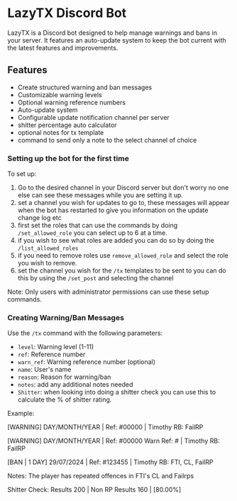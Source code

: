 # LazyTX Discord Bot

LazyTX is a Discord bot designed to help manage warnings and bans in your server. It features an auto-update system to keep the bot current with the latest features and improvements.

## Features

- Create structured warning and ban messages
- Customizable warning levels
- Optional warning reference numbers
- Auto-update system
- Configurable update notification channel per server
- shitter percentage auto calculator
- optional notes for tx template
- command to send only a note to the select channel of choice

### Setting up the bot for the first time

To set up:

1. Go to the desired channel in your Discord server but don't worry no one else can see these messages while you are setting it up.
2. set a channel you wish for updates to go to, these messages will appear when the bot has restarted to give you information on the update change log etc
3. first set the roles that can use the commands by doing `/set_allowed_role` you can select up to 6 at a time.
4. if you wish to see what roles are added you can do so by doing the `/list_allowed_roles`
5. if you need to remove roles use `remove_allowed_role` and select the role you wish to remove.
6. set the channel you wish for the `/tx` templates to be sent to you can do this by using the `/set_post` and selecting the channel

Note: Only users with administrator permissions can use these setup commands.

### Creating Warning/Ban Messages

Use the `/tx` command with the following parameters:

- `level`: Warning level (1-11)
- `ref`: Reference number
- `warn_ref`: Warning reference number (optional)
- `name`: User's name
- `reason`: Reason for warning/ban
- `notes`: add any additional notes needed
- `Shitter`: when looking into doing a shitter check you can use this to calculate the % of shitter rating.

Example:

[WARNING] DAY/MONTH/YEAR | Ref: #00000  | Timothy 
RB: FailRP

[WARNING] DAY/MONTH/YEAR | Ref: #00000 Warn Ref: # | Timothy 
RB: FailRP

[BAN | 1 DAY] 29/07/2024 | Ref: #123455 | Timothy
RB: FTI, CL, FailRP

Notes:
The player has repeated offences in FTI's CL and Failrps

Shitter Check:
Results 200 | Non RP Results 160 | [80.00%]
